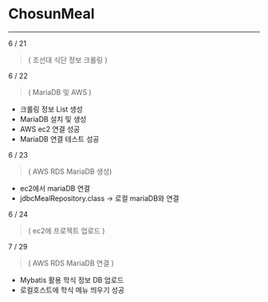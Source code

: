 # ChosunMeal
------------

6 / 21
>   ( 조선대 식단 정보 크롤링 )

6 / 22
>   ( MariaDB 및 AWS )
- 크롤링 정보 List 생성
- MariaDB 설치 및 생성
- AWS ec2 연결 성공
- MariaDB 연결 테스트 성공

6 / 23
>   ( AWS RDS MariaDB 생성)
- ec2에서 mariaDB 연결
- jdbcMealRepository.class -> 로컬 mariaDB와 연결

6 / 24
> ( ec2에 프로젝트 업로드 )

7 / 29
> ( AWS RDS MariaDB 연결 )
- Mybatis 활용 학식 정보 DB 업로드
- 로컬호스트에 학식 메뉴 띄우기 성공
